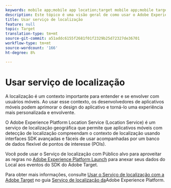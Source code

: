 ```yaml
---
keywords: mobile app;mobile app location;target mobile app;mobile target locations;location service;adobe experience cloud location service;pois;points of interest;sdk;location
description: Este tópico é uma visão geral de como usar o Adobe Experience Platform Location Service no Adobe Target.
title: Usar serviço de localização
feature: null
topic: Target
translation-type: tm+mt
source-git-commit: a51addc6155f2681f01f2329b25d72327de36701
workflow-type: tm+mt
source-wordcount: '166'
ht-degree: 8%

---
```



# Usar serviço de localização

A localização é um contexto importante para entender e se envolver com usuários móveis. Ao usar esse contexto, os desenvolvedores de aplicativos móveis podem aprimorar o design do aplicativo e torná-lo uma experiência mais personalizada e envolvente.

O Adobe Experience Platform Location Service (Location Service) é um serviço de localização geográfica que permite que aplicativos móveis com detecção de localização compreendam o contexto de localização usando interfaces SDK avançadas e fáceis de usar acompanhadas por um banco de dados flexível de pontos de interesse (POIs).

Você pode usar o Serviço de localização com Público alvo para aproveitar as regras no [Adobe Experience Platform Launch](https://docs.adobe.com/content/help/en/launch/using/overview.html) para anexar seus dados do Local aos eventos do SDK do Adobe Target.

Para obter mais informações, consulte [Usar o Serviço de localização com a Adobe Target](https://docs.adobe.com/content/help/en/places/using/use-places-with-other-solutions/places-target/places-target.html) no guia [Serviço de localização da](https://docs.adobe.com/content/help/en/places/using/home.html)Adobe Experience Platform.

